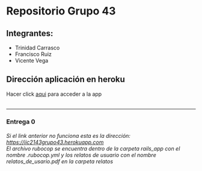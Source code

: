 # Repositorio Grupo 43
## Integrantes:
* Trinidad Carrasco
* Francisco Ruiz
* Vicente Vega

## Dirección aplicación en heroku
Hacer click [aqui](https://iic2143grupo43.herokuapp.com) para acceder a la app <br> <br>

------
### Entrega 0
###### Si el link anterior no funciona esta es la dirección: https://iic2143grupo43.herokuapp.com <br> El archivo rubocop se encuentra dentro de la carpeta rails_app con el nombre .rubocop.yml y los relatos de usuario con el nombre relatos_de_usario.pdf en la carpeta relatos
